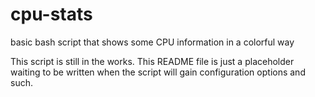 # cpu-stats
basic bash script that shows some CPU information in a colorful way

This script is still in the works. This README file is just a placeholder waiting to be written when the script will gain configuration options and such.
